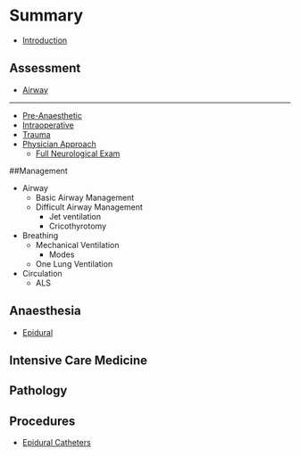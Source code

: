 # Summary

* [Introduction](README.md)

## Assessment

* [Airway](systems\airway.md)

---

* [Pre-Anaesthetic](assessment/pre-anaesthetic.md)
* [Intraoperative](assessment/intraoperative.md)
* [Trauma](assessment/trauma.md)
* [Physician Approach](assessment\physician-approach.md)
  * [Full Neurological Exam](assessment\neurological-exam.md)
  
##Management
* Airway
  * Basic Airway Management
  * Difficult Airway Management
    * Jet ventilation
    * Cricothyrotomy
* Breathing
  * Mechanical Ventilation
    * Modes
  * One Lung Ventilation
* Circulation
  * ALS

## Anaesthesia

* [Epidural](anaesthesia/epidural.md)

## Intensive Care Medicine


## Pathology

## Procedures

* [Epidural Catheters](procedures/epidural_insertion.md)


